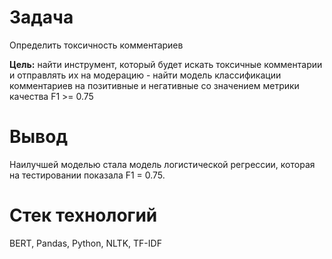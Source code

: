# Задача 
Определить токсичность комментариев

**Цель:** найти инструмент, который будет искать токсичные комментарии и отправлять их на модерацию - найти модель классификации комментариев на позитивные и негативные со значением метрики качества F1 >= 0.75

# Вывод
Наилучшей моделью стала модель логистической регрессии, которая на тестировании показала F1 = 0.75.

# Стек технологий
BERT, Pandas, Python, NLTK, TF-IDF